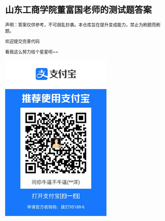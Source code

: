 # 山东工商学院董富国老师的测试题答案

声明：答案仅供参考，不可胡乱抄袭。本仓库旨在提升变成能力，禁止为刷题而刷题。

欢迎提交完善代码

看我这么努力给个星星呗~~

<img src="imgs/dashang.jpg" style="zoom: 50%;" />
